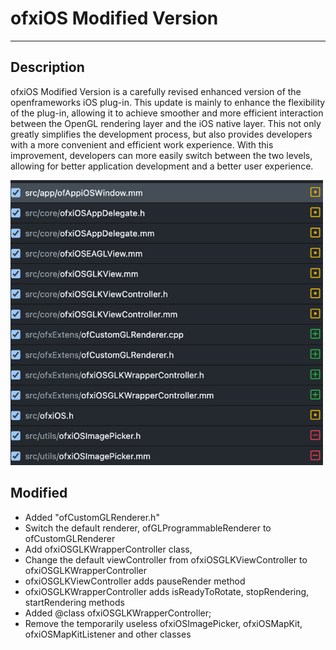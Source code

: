 # ofxiOS Modified Version
---

## Description
ofxiOS Modified Version is a carefully revised enhanced version of the openframeworks iOS plug-in. This update is mainly to enhance the flexibility of the plug-in, allowing it to achieve smoother and more efficient interaction between the OpenGL rendering layer and the iOS native layer. This not only greatly simplifies the development process, but also provides developers with a more convenient and efficient work experience. With this improvement, developers can more easily switch between the two levels, allowing for better application development and a better user experience.

![](https://github.com/ofxlabs/ofxiOS/blob/main/diff.png?raw=true)

## Modified
- Added "ofCustomGLRenderer.h"
- Switch the default renderer, ofGLProgrammableRenderer to ofCustomGLRenderer
- Add ofxiOSGLKWrapperController class,
- Change the default viewController from ofxiOSGLKViewController to ofxiOSGLKWrapperController
- ofxiOSGLKViewController adds pauseRender method
- ofxiOSGLKWrapperController adds isReadyToRotate, stopRendering, startRendering methods
- Added @class ofxiOSGLKWrapperController;
- Remove the temporarily useless ofxiOSImagePicker, ofxiOSMapKit, ofxiOSMapKitListener and other classes
